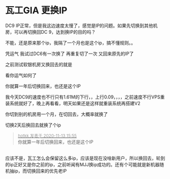 # 瓦工GIA 更换IP


DC9 IP正常，但是我这边速度太慢了，感觉是IP的问题。如果先切换到其他机房，可以再切换回DC 9，达到换IP的目的吗？

不能，还是原来那个ip，我隔了一个月也是这个ip，搞不懂规则。。

凭运气 我试过DC6有一次换了 再重复切了一次 又回来原先的IP了

之前测试软银机房又换回去的就是

看你运气如何了

你就算一年后切换回来，也还是这个IP

我今天DC9的速度也不行只有1.61M的下行，，上行0.09，，，，之前速度不行VPS重装系统就好了，晚上再看看，明天如果还是这样就重装系统再搭建V2

你切到别的机房用一个月，在切回去，大概率就换了

切换2天后换回去就换了个ip<br />


<div class="quote"><blockquote><font size="2"><a href="https://www.hostloc.com/forum.php?mod=redirect&amp;goto=findpost&amp;pid=9448889&amp;ptid=766267" target="_blank"><font color="#999999">hotkk 发表于 2020-11-13 15:55</font></a></font><br />
你就算一年后切换回来，也还是这个IP</blockquote></div><br />
应该不是，瓦工怎么会保留这么多ip，应该是现在没啥新用户，所以换回去，轮到的ip正好又是你之前的ip，之前听闻有MJJ换ip成功的。还有个可能就是新机器随机抽ip，而切换回来的优先老IP
